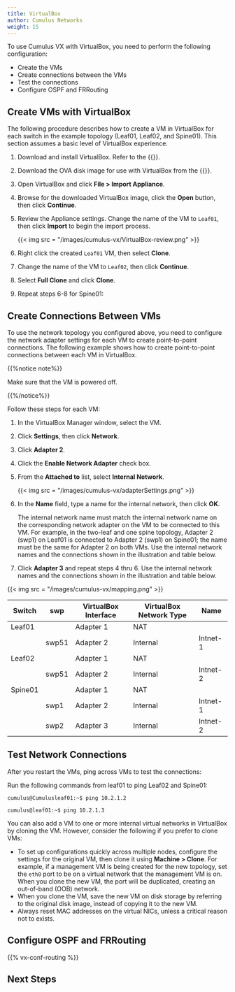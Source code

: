 ```yaml
---
title: VirtualBox
author: Cumulus Networks
weight: 15
---
```

To use Cumulus VX with VirtualBox, you need to perform the following configuration:

- Create the VMs
- Create connections between the VMs
- Test the connections
- Configure OSPF and FRRouting

## Create VMs with VirtualBox

The following procedure describes how to create a VM in VirtualBox for each switch in the example topology (Leaf01, Leaf02, and Spine01). This section assumes a basic level of VirtualBox experience.

1. Download and install VirtualBox. Refer to the {{<exlink url="https://www.virtualbox.org/wiki/Downloads" text="VirtualBox documentation">}}.

2. Download the OVA disk image for use with VirtualBox from the {{<exlink url="https://cumulusnetworks.com/products/cumulus-vx/download/" text="Cumulus Networks website">}}.

3. Open VirtualBox and click **File \> Import Appliance**.

4. Browse for the downloaded VirtualBox image, click the **Open** button, then click **Continue**.

5. Review the Appliance settings. Change the name of the VM to `Leaf01`, then click **Import** to begin the import process.  

   {{< img src = "/images/cumulus-vx/VirtualBox-review.png" >}}

6. Right click the created `Leaf01` VM, then select **Clone**.

7. Change the name of the VM to `Leaf02`, then click **Continue**.

8. Select **Full Clone** and click **Clone**.

9. Repeat steps 6-8 for Spine01:

## Create Connections Between VMs

To use the network topology you configured above, you need to configure the network adapter settings for each VM to create point-to-point connections. The following example shows how to create point-to-point connections between each VM in VirtualBox.

{{%notice note%}}

Make sure that the VM is powered off.

{{%/notice%}}

Follow these steps for each VM:

1. In the VirtualBox Manager window, select the VM.

2. Click **Settings**, then click **Network**.

3. Click **Adapter 2**.

4. Click the **Enable Network Adapter** check box.

5. From the **Attached to** list, select **Internal Network**.  

    {{< img src = "/images/cumulus-vx/adapterSettings.png" >}}

6. In the **Name** field, type a name for the internal network, then click **OK**.

   The internal network name must match the internal network name on the corresponding network adapter on the VM to be connected to this VM. For example, in the two-leaf and one spine topology, Adapter 2 (swp1) on Leaf01 is connected to Adapter 2 (swp1) on Spine01; the name must be the same for Adapter 2 on both VMs. Use the internal network names and the connections shown in the illustration and table below.

7. Click **Adapter 3** and repeat steps 4 thru 6. Use the internal network names and the connections shown in the illustration and table below.

{{< img src = "/images/cumulus-vx/mapping.png" >}}

| Switch    | swp      | VirtualBox Interface | VirtualBox Network Type | Name     |
| --------- | ----     | -------------------- | ----------------------- | -------- |
| Leaf01    |          | Adapter 1            | NAT                     |          |
|           | swp51    | Adapter 2            | Internal                | Intnet-1 |
| Leaf02    |          | Adapter 1            | NAT                     |          |
|           | swp51    | Adapter 2            | Internal                | Intnet-2 |
| Spine01   |          | Adapter 1            | NAT                     |          |
|           | swp1     | Adapter 2            | Internal                | Intnet-1 |
|           | swp2     | Adapter 3            | Internal                | Intnet-2 |

## Test Network Connections

After you restart the VMs, ping across VMs to test the connections:

Run the following commands from leaf01 to ping Leaf02 and Spine01:

```
cumulus@Cumulusleaf01:~$ ping 10.2.1.2

cumulus@leaf01:~$ ping 10.2.1.3
```

You can also add a VM to one or more internal virtual networks in VirtualBox by cloning the VM. However, consider the following if you prefer to clone VMs:

- To set up configurations quickly across multiple nodes, configure the settings for the original VM, then clone it using **Machine \> Clone**. For example, if a management VM is being created for the new topology, set the `eth0` port to be on a virtual network that the management VM is on. When you clone the new VM, the port will be duplicated, creating an out-of-band (OOB) network.
- When you clone the VM, save the new VM on disk storage by referring to the original disk image, instead of copying it to the new VM.
- Always reset MAC addresses on the virtual NICs, unless a critical reason not to exists.

## Configure OSPF and FRRouting

{{% vx-conf-routing %}}

## Next Steps
